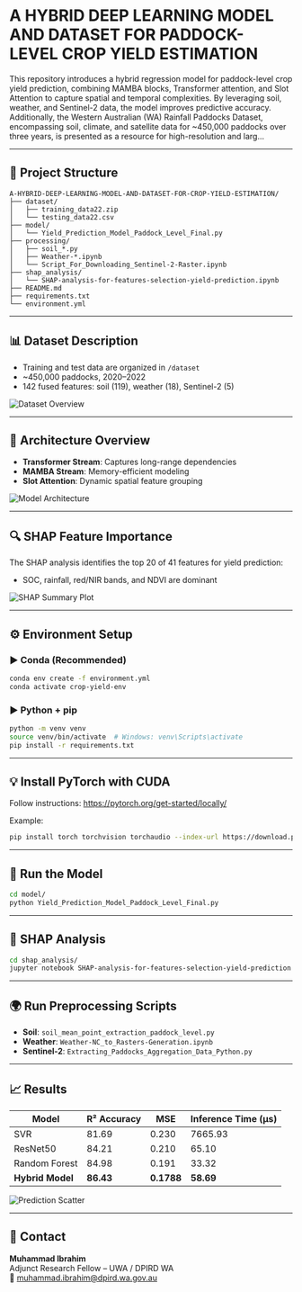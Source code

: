# A HYBRID DEEP LEARNING MODEL AND DATASET FOR PADDOCK-LEVEL CROP YIELD ESTIMATION

This repository introduces a hybrid regression model for paddock-level crop yield prediction, combining MAMBA blocks, Transformer attention, and Slot Attention to capture spatial and temporal complexities. By leveraging soil, weather, and Sentinel-2 data, the model improves predictive accuracy. Additionally, the Western Australian (WA) Rainfall Paddocks Dataset, encompassing soil, climate, and satellite data for ~450,000 paddocks over three years, is presented as a resource for high-resolution and larg...

---

## 📁 Project Structure

```
A-HYBRID-DEEP-LEARNING-MODEL-AND-DATASET-FOR-CROP-YIELD-ESTIMATION/
├── dataset/
│   ├── training_data22.zip
│   └── testing_data22.csv
├── model/
│   └── Yield_Prediction_Model_Paddock_Level_Final.py
├── processing/
│   ├── soil_*.py
│   ├── Weather-*.ipynb
│   └── Script_For_Downloading_Sentinel-2-Raster.ipynb
├── shap_analysis/
│   └── SHAP-analysis-for-features-selection-yield-prediction.ipynb
├── README.md
├── requirements.txt
└── environment.yml
```

---

## 📊 Dataset Description

- Training and test data are organized in `/dataset`
- ~450,000 paddocks, 2020–2022
- 142 fused features: soil (119), weather (18), Sentinel-2 (5)

![Dataset Overview](https://github.com/IbrahimUWA/A-HYBRID-DEEP-LEARNING-MODEL-AND-DATASET-FOR-CROP-YIELD-ESTIMATION/assets/wa_dataset_figure.png)

---

## 🧠 Architecture Overview

- **Transformer Stream**: Captures long-range dependencies
- **MAMBA Stream**: Memory-efficient modeling
- **Slot Attention**: Dynamic spatial feature grouping

![Model Architecture](https://github.com/IbrahimUWA/A-HYBRID-DEEP-LEARNING-MODEL-AND-DATASET-FOR-CROP-YIELD-ESTIMATION/assets/model_architecture_figure.png)

---

## 🔍 SHAP Feature Importance

The SHAP analysis identifies the top 20 of 41 features for yield prediction:
- SOC, rainfall, red/NIR bands, and NDVI are dominant

![SHAP Summary Plot](https://github.com/IbrahimUWA/A-HYBRID-DEEP-LEARNING-MODEL-AND-DATASET-FOR-CROP-YIELD-ESTIMATION/assets/shap_summary_plot.png)

---

## ⚙️ Environment Setup

### ▶️ Conda (Recommended)

```bash
conda env create -f environment.yml
conda activate crop-yield-env
```

### ▶️ Python + pip

```bash
python -m venv venv
source venv/bin/activate  # Windows: venv\Scripts\activate
pip install -r requirements.txt
```

---

## 💡 Install PyTorch with CUDA

Follow instructions: https://pytorch.org/get-started/locally/

Example:
```bash
pip install torch torchvision torchaudio --index-url https://download.pytorch.org/whl/cu118
```

---

## 🚀 Run the Model

```bash
cd model/
python Yield_Prediction_Model_Paddock_Level_Final.py
```

---

## 🧪 SHAP Analysis

```bash
cd shap_analysis/
jupyter notebook SHAP-analysis-for-features-selection-yield-prediction.ipynb
```

---

## 🌍 Run Preprocessing Scripts

- **Soil**: `soil_mean_point_extraction_paddock_level.py`
- **Weather**: `Weather-NC_to_Rasters-Generation.ipynb`
- **Sentinel-2**: `Extracting_Paddocks_Aggregation_Data_Python.py`

---

## 📈 Results

| Model               | R² Accuracy | MSE   | Inference Time (µs) |
|--------------------|-------------|-------|----------------------|
| SVR                | 81.69       | 0.230 | 7665.93              |
| ResNet50           | 84.21       | 0.210 | 65.10                |
| Random Forest      | 84.98       | 0.191 | 33.32                |
| **Hybrid Model**   | **86.43**   | **0.1788** | **58.69**        |

![Prediction Scatter](https://github.com/IbrahimUWA/A-HYBRID-DEEP-LEARNING-MODEL-AND-DATASET-FOR-CROP-YIELD-ESTIMATION/assets/prediction_performance.png)

---

## 📮 Contact

**Muhammad Ibrahim**  
Adjunct Research Fellow – UWA / DPIRD WA  
📧 muhammad.ibrahim@dpird.wa.gov.au
